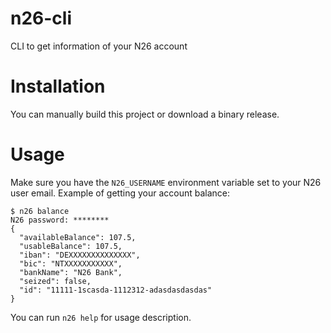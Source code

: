 # n26-cli
CLI to get information of your N26 account

# Installation
You can manually build this project or download a binary release.

# Usage
Make sure you have the `N26_USERNAME` environment variable set to your N26 user email.
Example of getting your account balance:
```
$ n26 balance
N26 password: ********
{
  "availableBalance": 107.5,
  "usableBalance": 107.5,
  "iban": "DEXXXXXXXXXXXXXX",
  "bic": "NTXXXXXXXXXXX",
  "bankName": "N26 Bank",
  "seized": false,
  "id": "11111-1scasda-1112312-adasdasdasdas"
}
```
You can run `n26 help` for usage description.
